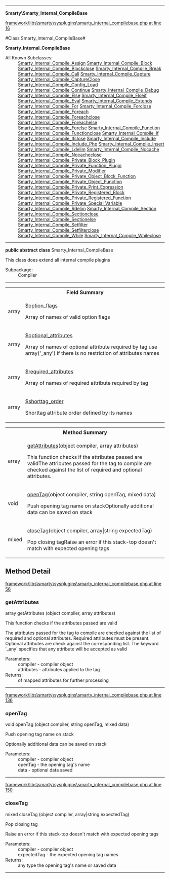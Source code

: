

- - -

**Smarty\Smarty_Internal_CompileBase**


<a href="https://github.com/JeyDotC/Hirudo/blob/master/framework/libs/smarty/sysplugins/smarty_internal_compilebase.php#L16" target='_blank'>framework\libs\smarty\sysplugins\smarty_internal_compilebase.php at line 16</a>

#Class Smarty_Internal_CompileBase#

**Smarty_Internal_CompileBase**


<dl>
<dt>All Known Subclasses:</dt>
<dd><a href="https://github.com/JeyDotC/Hirudo-docs/blob/master/smarty/Smarty_Internal_Compile_Assign.md">Smarty_Internal_Compile_Assign</a> <a href="https://github.com/JeyDotC/Hirudo-docs/blob/master/smarty/Smarty_Internal_Compile_Block.md">Smarty_Internal_Compile_Block</a> <a href="https://github.com/JeyDotC/Hirudo-docs/blob/master/smarty/Smarty_Internal_Compile_Blockclose.md">Smarty_Internal_Compile_Blockclose</a> <a href="https://github.com/JeyDotC/Hirudo-docs/blob/master/smarty/Smarty_Internal_Compile_Break.md">Smarty_Internal_Compile_Break</a> <a href="https://github.com/JeyDotC/Hirudo-docs/blob/master/smarty/Smarty_Internal_Compile_Call.md">Smarty_Internal_Compile_Call</a> <a href="https://github.com/JeyDotC/Hirudo-docs/blob/master/smarty/Smarty_Internal_Compile_Capture.md">Smarty_Internal_Compile_Capture</a> <a href="https://github.com/JeyDotC/Hirudo-docs/blob/master/smarty/Smarty_Internal_Compile_CaptureClose.md">Smarty_Internal_Compile_CaptureClose</a> <a href="https://github.com/JeyDotC/Hirudo-docs/blob/master/smarty/Smarty_Internal_Compile_Config_Load.md">Smarty_Internal_Compile_Config_Load</a> <a href="https://github.com/JeyDotC/Hirudo-docs/blob/master/smarty/Smarty_Internal_Compile_Continue.md">Smarty_Internal_Compile_Continue</a> <a href="https://github.com/JeyDotC/Hirudo-docs/blob/master/smarty/Smarty_Internal_Compile_Debug.md">Smarty_Internal_Compile_Debug</a> <a href="https://github.com/JeyDotC/Hirudo-docs/blob/master/smarty/Smarty_Internal_Compile_Else.md">Smarty_Internal_Compile_Else</a> <a href="https://github.com/JeyDotC/Hirudo-docs/blob/master/smarty/Smarty_Internal_Compile_Elseif.md">Smarty_Internal_Compile_Elseif</a> <a href="https://github.com/JeyDotC/Hirudo-docs/blob/master/smarty/Smarty_Internal_Compile_Eval.md">Smarty_Internal_Compile_Eval</a> <a href="https://github.com/JeyDotC/Hirudo-docs/blob/master/smarty/Smarty_Internal_Compile_Extends.md">Smarty_Internal_Compile_Extends</a> <a href="https://github.com/JeyDotC/Hirudo-docs/blob/master/smarty/Smarty_Internal_Compile_For.md">Smarty_Internal_Compile_For</a> <a href="https://github.com/JeyDotC/Hirudo-docs/blob/master/smarty/Smarty_Internal_Compile_Forclose.md">Smarty_Internal_Compile_Forclose</a> <a href="https://github.com/JeyDotC/Hirudo-docs/blob/master/smarty/Smarty_Internal_Compile_Foreach.md">Smarty_Internal_Compile_Foreach</a> <a href="https://github.com/JeyDotC/Hirudo-docs/blob/master/smarty/Smarty_Internal_Compile_Foreachclose.md">Smarty_Internal_Compile_Foreachclose</a> <a href="https://github.com/JeyDotC/Hirudo-docs/blob/master/smarty/Smarty_Internal_Compile_Foreachelse.md">Smarty_Internal_Compile_Foreachelse</a> <a href="https://github.com/JeyDotC/Hirudo-docs/blob/master/smarty/Smarty_Internal_Compile_Forelse.md">Smarty_Internal_Compile_Forelse</a> <a href="https://github.com/JeyDotC/Hirudo-docs/blob/master/smarty/Smarty_Internal_Compile_Function.md">Smarty_Internal_Compile_Function</a> <a href="https://github.com/JeyDotC/Hirudo-docs/blob/master/smarty/Smarty_Internal_Compile_Functionclose.md">Smarty_Internal_Compile_Functionclose</a> <a href="https://github.com/JeyDotC/Hirudo-docs/blob/master/smarty/Smarty_Internal_Compile_If.md">Smarty_Internal_Compile_If</a> <a href="https://github.com/JeyDotC/Hirudo-docs/blob/master/smarty/Smarty_Internal_Compile_Ifclose.md">Smarty_Internal_Compile_Ifclose</a> <a href="https://github.com/JeyDotC/Hirudo-docs/blob/master/smarty/Smarty_Internal_Compile_Include.md">Smarty_Internal_Compile_Include</a> <a href="https://github.com/JeyDotC/Hirudo-docs/blob/master/smarty/Smarty_Internal_Compile_Include_Php.md">Smarty_Internal_Compile_Include_Php</a> <a href="https://github.com/JeyDotC/Hirudo-docs/blob/master/smarty/Smarty_Internal_Compile_Insert.md">Smarty_Internal_Compile_Insert</a> <a href="https://github.com/JeyDotC/Hirudo-docs/blob/master/smarty/Smarty_Internal_Compile_Ldelim.md">Smarty_Internal_Compile_Ldelim</a> <a href="https://github.com/JeyDotC/Hirudo-docs/blob/master/smarty/Smarty_Internal_Compile_Nocache.md">Smarty_Internal_Compile_Nocache</a> <a href="https://github.com/JeyDotC/Hirudo-docs/blob/master/smarty/Smarty_Internal_Compile_Nocacheclose.md">Smarty_Internal_Compile_Nocacheclose</a> <a href="https://github.com/JeyDotC/Hirudo-docs/blob/master/smarty/Smarty_Internal_Compile_Private_Block_Plugin.md">Smarty_Internal_Compile_Private_Block_Plugin</a> <a href="https://github.com/JeyDotC/Hirudo-docs/blob/master/smarty/Smarty_Internal_Compile_Private_Function_Plugin.md">Smarty_Internal_Compile_Private_Function_Plugin</a> <a href="https://github.com/JeyDotC/Hirudo-docs/blob/master/smarty/Smarty_Internal_Compile_Private_Modifier.md">Smarty_Internal_Compile_Private_Modifier</a> <a href="https://github.com/JeyDotC/Hirudo-docs/blob/master/smarty/Smarty_Internal_Compile_Private_Object_Block_Function.md">Smarty_Internal_Compile_Private_Object_Block_Function</a> <a href="https://github.com/JeyDotC/Hirudo-docs/blob/master/smarty/Smarty_Internal_Compile_Private_Object_Function.md">Smarty_Internal_Compile_Private_Object_Function</a> <a href="https://github.com/JeyDotC/Hirudo-docs/blob/master/smarty/Smarty_Internal_Compile_Private_Print_Expression.md">Smarty_Internal_Compile_Private_Print_Expression</a> <a href="https://github.com/JeyDotC/Hirudo-docs/blob/master/smarty/Smarty_Internal_Compile_Private_Registered_Block.md">Smarty_Internal_Compile_Private_Registered_Block</a> <a href="https://github.com/JeyDotC/Hirudo-docs/blob/master/smarty/Smarty_Internal_Compile_Private_Registered_Function.md">Smarty_Internal_Compile_Private_Registered_Function</a> <a href="https://github.com/JeyDotC/Hirudo-docs/blob/master/smarty/Smarty_Internal_Compile_Private_Special_Variable.md">Smarty_Internal_Compile_Private_Special_Variable</a> <a href="https://github.com/JeyDotC/Hirudo-docs/blob/master/smarty/Smarty_Internal_Compile_Rdelim.md">Smarty_Internal_Compile_Rdelim</a> <a href="https://github.com/JeyDotC/Hirudo-docs/blob/master/smarty/Smarty_Internal_Compile_Section.md">Smarty_Internal_Compile_Section</a> <a href="https://github.com/JeyDotC/Hirudo-docs/blob/master/smarty/Smarty_Internal_Compile_Sectionclose.md">Smarty_Internal_Compile_Sectionclose</a> <a href="https://github.com/JeyDotC/Hirudo-docs/blob/master/smarty/Smarty_Internal_Compile_Sectionelse.md">Smarty_Internal_Compile_Sectionelse</a> <a href="https://github.com/JeyDotC/Hirudo-docs/blob/master/smarty/Smarty_Internal_Compile_Setfilter.md">Smarty_Internal_Compile_Setfilter</a> <a href="https://github.com/JeyDotC/Hirudo-docs/blob/master/smarty/Smarty_Internal_Compile_Setfilterclose.md">Smarty_Internal_Compile_Setfilterclose</a> <a href="https://github.com/JeyDotC/Hirudo-docs/blob/master/smarty/Smarty_Internal_Compile_While.md">Smarty_Internal_Compile_While</a> <a href="https://github.com/JeyDotC/Hirudo-docs/blob/master/smarty/Smarty_Internal_Compile_Whileclose.md">Smarty_Internal_Compile_Whileclose</a> </dd>
</dl>



- - -

<p><strong>public abstract  class</strong> <span>Smarty_Internal_CompileBase</span></p>

<div class="comment" id="overview_description"><p>This class does extend all internal compile plugins</p></div>

<dl>
<dt>Subpackage:</dt>
<dd>Compiler</dd>
</dl>


- - -



<table id="summary_field">
<tr><th colspan="2">Field Summary</th></tr>
<tr>
<td><span class='k'></span> <span class='nx'>array</span></td>
<td class="description"><p class="name" ><a href="#option_flags"> $option_flags</a>
                                </p><p class="description">Array of names of valid option flags</p></td>
</tr>
<tr>
<td><span class='k'></span> <span class='nx'>array</span></td>
<td class="description"><p class="name" ><a href="#optional_attributes"> $optional_attributes</a>
                                </p><p class="description">Array of names of optional attribute required by tag
use array('_any') if there is no restriction of attributes names</p></td>
</tr>
<tr>
<td><span class='k'></span> <span class='nx'>array</span></td>
<td class="description"><p class="name" ><a href="#required_attributes"> $required_attributes</a>
                                </p><p class="description">Array of names of required attribute required by tag</p></td>
</tr>
<tr>
<td><span class='k'></span> <span class='nx'>array</span></td>
<td class="description"><p class="name" ><a href="#shorttag_order"> $shorttag_order</a>
                                </p><p class="description">Shorttag attribute order defined by its names</p></td>
</tr>
</table>

<table id="summary_method">
<tr><th colspan="2">Method Summary</th></tr>
<tr>
<td><span class='k'></span> <span class='nx'>array</span></td>
<td class="description"><p class="name"><a href="#getattributes">getAttributes</a>(object compiler, array attributes)</p><p class="description">This function checks if the attributes passed are validThe attributes passed for the tag to compile are checked against the list of required and
optional attributes. </p></td>
</tr>
<tr>
<td><span class='k'></span> <span class='nx'>void</span></td>
<td class="description"><p class="name"><a href="#opentag">openTag</a>(object compiler, string openTag, mixed data)</p><p class="description">Push opening tag name on stackOptionally additional data can be saved on stack</p></td>
</tr>
<tr>
<td><span class='k'></span> <span class='nx'>mixed</span></td>
<td class="description"><p class="name"><a href="#closetag">closeTag</a>(object compiler, array|string expectedTag)</p><p class="description">Pop closing tagRaise an error if this stack-top doesn't match with expected opening tags</p></td>
</tr>
</table>

<h2 id="detail_method">Method Detail</h2>

<a href="https://github.com/JeyDotC/Hirudo/blob/master/framework/libs/smarty/sysplugins/smarty_internal_compilebase.php#L56" target='_blank'>framework\libs\smarty\sysplugins\smarty_internal_compilebase.php at line 56</a>

<h3 id="getAttributes()">getAttributes</h3>
<span class='k'></span> <span class='nx'>array</span> <span class='nf'>getAttributes</span> (object compiler, array attributes)

<div class="details">
<p>This function checks if the attributes passed are valid</p><p>The attributes passed for the tag to compile are checked against the list of required and
optional attributes. Required attributes must be present. Optional attributes are check against
the corresponding list. The keyword '_any' specifies that any attribute will be accepted
as valid</p><dl>
<dt>Parameters:</dt>
<dd>compiler - compiler object</dd>
<dd>attributes - attributes applied to the tag</dd>
<dt>Returns:</dt>
<dd>of mapped attributes for further processing</dd>
</dl>

</div>

- - -


<a href="https://github.com/JeyDotC/Hirudo/blob/master/framework/libs/smarty/sysplugins/smarty_internal_compilebase.php#L136" target='_blank'>framework\libs\smarty\sysplugins\smarty_internal_compilebase.php at line 136</a>

<h3 id="openTag()">openTag</h3>
<span class='k'></span> <span class='nx'>void</span> <span class='nf'>openTag</span> (object compiler, string openTag, mixed data)

<div class="details">
<p>Push opening tag name on stack</p><p>Optionally additional data can be saved on stack</p><dl>
<dt>Parameters:</dt>
<dd>compiler - compiler object</dd>
<dd>openTag - the opening tag's name</dd>
<dd>data - optional data saved</dd>
</dl>

</div>

- - -


<a href="https://github.com/JeyDotC/Hirudo/blob/master/framework/libs/smarty/sysplugins/smarty_internal_compilebase.php#L150" target='_blank'>framework\libs\smarty\sysplugins\smarty_internal_compilebase.php at line 150</a>

<h3 id="closeTag()">closeTag</h3>
<span class='k'></span> <span class='nx'>mixed</span> <span class='nf'>closeTag</span> (object compiler, array|string expectedTag)

<div class="details">
<p>Pop closing tag</p><p>Raise an error if this stack-top doesn't match with expected opening tags</p><dl>
<dt>Parameters:</dt>
<dd>compiler - compiler object</dd>
<dd>expectedTag - the expected opening tag names</dd>
<dt>Returns:</dt>
<dd>any type the opening tag's name or saved data</dd>
</dl>

</div>

- - -

